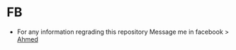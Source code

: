# FB

* For any information regrading this repository 
  Message me in facebook > [Ahmed](https://www.facebook.com/ahmed.xd.7732)
